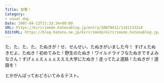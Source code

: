 ```yaml
---
Title: 目撃！
Category:
- usual day
Date: 2007-04-12T21:33:34+09:00
URL: https://kiririmode.hatenablog.jp/entry/20070412/1181133214
EditURL: https://blog.hatena.ne.jp/kiririmode/kiririmode.hatenablog.jp/atom/entry/8454420450078217423
---
```



た、た、た、た、たぬきが！せ、せんせい、たぬきがいました今！
すげぇたぬきだよ、たぬき！初めてみた！野生のたぬき！ワイルドライフなたぬきですよみなさん！すげぇぇえぇぇぇえええ大学にたぬき！走ってたよ道路！たぬきが！道路を！


とかがんばっておどろいてみるテスト。

